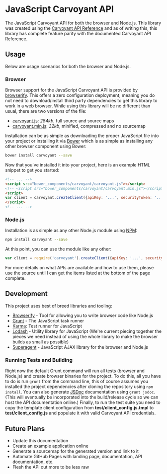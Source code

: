 # JavaScript Carvoyant API

The JavaScript Carvoyant API for both the browser and Node.js.  This library was created using the
[Carvoyant API Reference](http://confluence.carvoyant.com/display/PUBDEV/API+Reference) and as of writing this,
this library has complete feature parity with the documented Carvoyant API Reference.

## Usage

Below are usage scenarios for both the browser and Node.js.

### Browser

Browser support for the JavaScript Carvoyant API is provided by [browserify](http://browserify.org/).  This offers
a zero configuration deployment, meaning you do not need to download/install third party dependencies to get this
library to work in a web browser.  While using this library will be no different than usual, there are two versions
of the file:

* [carvoyant.js](https://raw.github.com/whitlockjc/carvoyant/master/carvoyant.js): _284kb_, full source and source maps
* [carvoyant.min.js](https://raw.github.com/whitlockjc/carvoyant/master/carvoyant.min.js): _32kb_, minified, compressed
and no sourcemap

Installation can be as simple as downloading the proper JavaScript file into your project or installing it via
[Bower](http://bower.io/) which is as simple as installing any other browser component using Bower:

```bash
bower install carvoyant --save
```

Now that you've installed it into your project, here is an example HTML snippet to get you started:

```html
<!-- ... -->
<script src="bower_components/carvoyant/carvoyant.js"></script>
<!-- <script src="bower_components/carvoyant/carvoyant.min.js"></script> -->
<script>
var client = carvoyant.createClient({apiKey: '...', securityToken: '...'});
</script>
<!-- ... -->
```

### Node.js

Installation is as simple as any other Node.js module using [NPM](https://npmjs.org/):

```bash
npm install carvoyant --save
````

At this point, you can use the module like any other:

```javascript
var client = require('carvoyant').createClient({apiKey: '...', securityToken: '...'});
````

For more details on what APIs are available and how to use them, please use the source until I can get the
items listed at the bottom of the page complete.

## Development

This project uses best of breed libraries and tooling:

* [Browserify](http://browserify.org/) - Tool for allowing you to write browser code like Node.js
* [Grunt](http://gruntjs.com/) - The JavaScript task runner
* [Karma](http://karma-runner.github.io/): Test runner for JavaScript
* [Lodash](http://lodash.com/) - Utility library for JavaScript (We're current piecing together the pieces we need
instead of using the whole library to make the browser builds as small as possible)
* [Superagent](http://visionmedia.github.io/superagent/) - JavaScript AJAX library for the browser and Node.js

### Running Tests and Building

Right now the default Grunt command will run all tests (browser and Node.js) and create browser binaries for the
project.  To do this, all you have to do is run `grunt` from the command line, this of course assumes you installed
the project dependencies after cloning the repository using `npm install`.  You can also generate
[JSDoc](http://usejsdoc.org/) documentation using `grunt jsdoc`.  (This will eventually be incorporated into the
build/release cycle so we can host the API documentation online.)  Finally, to run the test suite you need to copy
the template client configuration from **test/client_config.js.tmpl** to **test/client_config.js** and populate it
with valid Carvoyant API credentials.

## Future Plans

* Update this documentation
* Create an example application online
* Generate a sourcemap for the generated version and link to it
* Automate GitHub Pages with landing page, documentation, API documentation, etc.
* Flesh the API out more to be less raw
